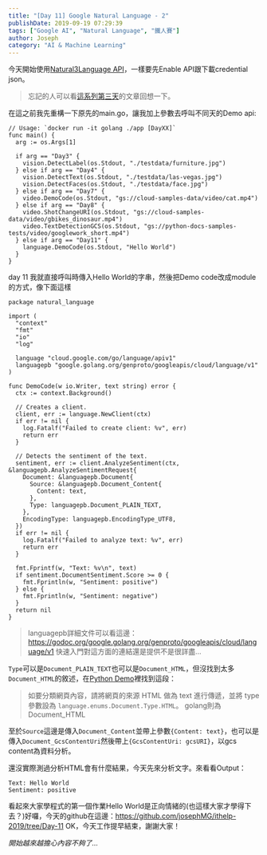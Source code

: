 ```yaml
---
title: "[Day 11] Google Natural Language - 2"
publishDate: 2019-09-19 07:29:39
tags: ["Google AI", "Natural Language", "鐵人賽"]
author: Joseph
category: "AI & Machine Learning"
---
```

今天開始使用[Natural3Language API](https://cloud.google.com/natural-language/docs/quickstart-client-libraries)，一樣要先Enable API跟下載credential json。
> 忘記的人可以看[這系列第三天](./ithelp-2019-day3)的文章回想一下。

在這之前我先重構一下原先的main.go，讓我加上參數去呼叫不同天的Demo api:
```golang
// Usage: `docker run -it golang ./app [DayXX]`
func main() {
  arg := os.Args[1]

  if arg == "Day3" {
    vision.DetectLabel(os.Stdout, "./testdata/furniture.jpg")
  } else if arg == "Day4" {
    vision.DetectText(os.Stdout, "./testdata/las-vegas.jpg")
    vision.DetectFaces(os.Stdout, "./testdata/face.jpg")
  } else if arg == "Day7" {
    video.DemoCode(os.Stdout, "gs://cloud-samples-data/video/cat.mp4")
  } else if arg == "Day8" {
    video.ShotChangeURI(os.Stdout, "gs://cloud-samples-data/video/gbikes_dinosaur.mp4")
    video.TextDetectionGCS(os.Stdout, "gs://python-docs-samples-tests/video/googlework_short.mp4")
  } else if arg == "Day11" {
    language.DemoCode(os.Stdout, "Hello World")
  }
}
```
<!-- more -->

day 11 我就直接呼叫時傳入Hello World的字串，然後把Demo code改成module的方式，像下面這樣
```golang
package natural_language

import (
  "context"
  "fmt"
  "io"
  "log"

  language "cloud.google.com/go/language/apiv1"
  languagepb "google.golang.org/genproto/googleapis/cloud/language/v1"
)

func DemoCode(w io.Writer, text string) error {
  ctx := context.Background()

  // Creates a client.
  client, err := language.NewClient(ctx)
  if err != nil {
    log.Fatalf("Failed to create client: %v", err)
    return err
  }

  // Detects the sentiment of the text.
  sentiment, err := client.AnalyzeSentiment(ctx, &languagepb.AnalyzeSentimentRequest{
    Document: &languagepb.Document{
      Source: &languagepb.Document_Content{
        Content: text,
      },
      Type: languagepb.Document_PLAIN_TEXT,
    },
    EncodingType: languagepb.EncodingType_UTF8,
  })
  if err != nil {
    log.Fatalf("Failed to analyze text: %v", err)
    return err
  }

  fmt.Fprintf(w, "Text: %v\n", text)
  if sentiment.DocumentSentiment.Score >= 0 {
    fmt.Fprintln(w, "Sentiment: positive")
  } else {
    fmt.Fprintln(w, "Sentiment: negative")
  }
  return nil
}
```

> languagepb詳細文件可以看這邊：https://godoc.org/google.golang.org/genproto/googleapis/cloud/language/v1
> 快速入門對這方面的連結還是提供不是很詳盡...

`Type`可以是`Document_PLAIN_TEXT`也可以是`Document_HTML`，但沒找到太多`Document_HTML`的敘述，在[Python Demo](https://cloud.google.com/natural-language/docs/classify-text-tutorial?hl=zh-tw)裡找到這段：
> 如要分類網頁內容，請將網頁的來源 HTML 做為 text 進行傳遞，並將 type 參數設為 `language.enums.Document.Type.HTML`。
> golang則為Document_HTML

至於`Source`這邊是傳入`Document_Content`並帶上參數`{Content: text}`，也可以是傳入`Document_GcsContentUri`然後帶上`{GcsContentUri: gcsURI}`，以gcs content為資料分析。

還沒實際測過分析HTML會有什麼結果，今天先來分析文字。來看看Output：
```shell
Text: Hello World
Sentiment: positive
```

看起來大家學程式的第一個作業Hello World是正向情緒的(也這樣大家才學得下去？)好囉，今天的github在這邊：https://github.com/josephMG/ithelp-2019/tree/Day-11
OK，今天工作提早結束，謝謝大家！

*開始越來越擔心內容不夠了...*

